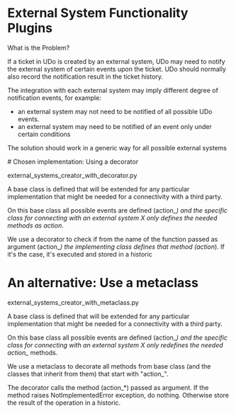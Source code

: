 External System Functionality Plugins
=====================================

What is the Problem?

If a ticket in UDo is created by an external system, UDo may need to notify the external system of certain events upon the ticket. 
UDo should normally also record the notification result in the ticket history.

The integration with each external system may imply different degree of notification events, for example: 
* an external system may not need to be notified of all possible UDo events.
* an external system may need to be notified of an event only under certain conditions

The solution should work in a generic way for all possible external systems

# Chosen implementation: Using a decorator 

external_systems_creator_with_decorator.py

A base class is defined that will be extended for any particular implementation that might be needed for a connectivity with a third party. 

On this base class all possible events are defined (action_*) and the specific class for connecting with an external system X only defines the needed methods as _action_*.

We use a decorator to check if from the name of the function passed as argument (action_*) the implementing class defines that method (_action_*). If it's the case, it's executed and stored in a historic

# An alternative: Use a metaclass

external_systems_creator_with_metaclass.py

A base class is defined that will be extended for any particular implementation that might be needed for a connectivity with a third party. 

On this base class all possible events are defined (action_*) and the specific class for connecting with an external system X only redefines the needed action_* methods.

We use a metaclass to decorate all methods from base class (and the classes that inherit from them) that start with "action_". 

The decorator calls the method (action_*) passed as argument. If the method raises NotImplementedError exception, do nothing. Otherwise store the result of the operation in a historic.



